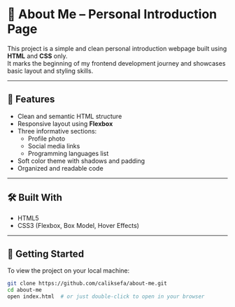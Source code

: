 # 👤 About Me – Personal Introduction Page

This project is a simple and clean personal introduction webpage built using **HTML** and **CSS** only.  
It marks the beginning of my frontend development journey and showcases basic layout and styling skills.

---

## 🌟 Features

- Clean and semantic HTML structure
- Responsive layout using **Flexbox**
- Three informative sections:
  - Profile photo
  - Social media links
  - Programming languages list
- Soft color theme with shadows and padding
- Organized and readable code

---

## 🛠️ Built With

- HTML5  
- CSS3 (Flexbox, Box Model, Hover Effects)

---

## 🚀 Getting Started

To view the project on your local machine:

```bash
git clone https://github.com/caliksefa/about-me.git
cd about-me
open index.html  # or just double-click to open in your browser

